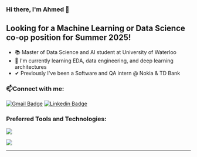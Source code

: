 ### Hi there, I'm Ahmed 👋



## Looking for a Machine Learning or Data Science co-op position for Summer 2025!

- 📚 Master of Data Science and AI student at University of Waterloo
- 🧠 I'm currently learning EDA, data engineering, and deep learning architectures
- ✔ Previously I've been a Software and QA intern @ Nokia & TD Bank 

### :mailbox:Connect with me:

 [![Gmail Badge](https://skillicons.dev/icons?i=gmail)](mailto:ahmedabb101@gmail.com)
 [![Linkedin Badge](https://skillicons.dev/icons?i=linkedin)](https://www.linkedin.com/in/ahmedabbascs/)


### Preferred Tools and Technologies:
  <div>
    <p >
      <a>
        <img src="https://skillicons.dev/icons?i=python,sklearn,pytorch,tensorflow" />
      </a>
    </p>
    <p >
      <a>
        <img src="https://skillicons.dev/icons?i=mysql,react,flask" />
      </a>
    </p>
  </div>

---


[website]: https://ahmedabbas.me
[linkedin]: https://linkedin.com/in/ahmedabbascs
[email]: mailto:ahmedabb101@gmail.com
